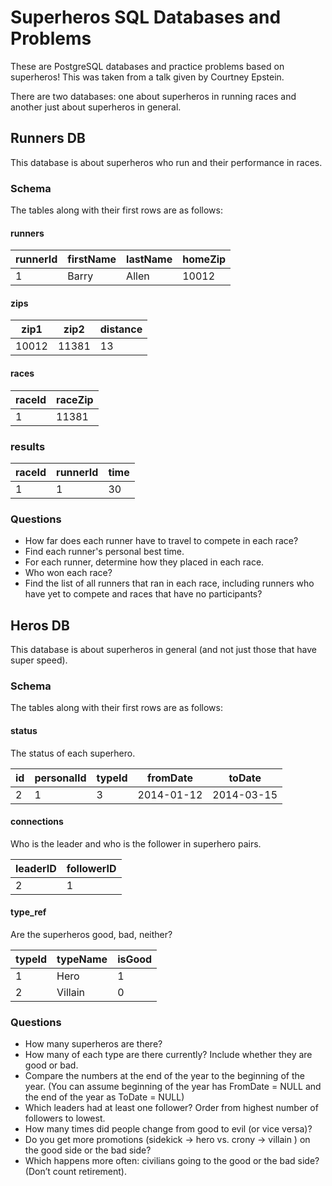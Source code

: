 # Superheros SQL Databases and Problems

These are PostgreSQL databases and practice problems based on
superheros! This was taken from a talk given by Courtney Epstein.

There are two databases: one about superheros in running races and
another just about superheros in general.

## Runners DB

This database is about superheros who run and their performance in races.

### Schema

The tables along with their first rows are as follows:

#### runners

| runnerId | firstName | lastName | homeZip |
| -------- | --------- | -------- | ------- |
|     1    |   Barry   |   Allen  |  10012  |

#### zips

| zip1  | zip2  | distance |
| ----- | ----- | -------- |
| 10012 | 11381 |    13    |

#### races

| raceId | raceZip |
| ------ | ------- |
|   1    |  11381  |

### results

| raceId | runnerId | time |
| ------ | -------- | ---- |
|   1    |     1    |  30  |

### Questions

- How far does each runner have to travel to compete in each race?
- Find each runner's personal best time.
- For each runner, determine how they placed in each race.
- Who won each race?
- Find the list of all runners that ran in each race, including runners
  who have yet to compete and races that have no participants?

## Heros DB

This database is about superheros in general (and not just those that have super speed).

### Schema

The tables along with their first rows are as follows:

#### status

The status of each superhero.

| id | personalId | typeId | fromDate | toDate |
| -------- | --------- | -------- | ------- | ------- |
| 2 | 1 | 3 | 2014-01-12 | 2014-03-15 |

#### connections

Who is the leader and who is the follower in superhero pairs.

| leaderID  | followerID |
| ----- | ----- |
| 2 | 1 |

#### type_ref

Are the superheros good, bad, neither?

| typeId | typeName | isGood |
| ------ | ------- | ------- |
|   1    |  Hero  | 1 |
|   2    |  Villain  | 0 |

### Questions

- How many superheros are there?
- How many of each type are there currently? Include whether they are
  good or bad.
- Compare the numbers at the end of the year to the beginning of the
  year. (You can assume beginning of the year has FromDate = NULL and
  the end of the year as ToDate = NULL)
- Which leaders had at least one follower? Order from highest number of followers to lowest.
- How many times did people change from good to evil (or vice versa)?
- Do you get more promotions (sidekick -> hero vs. crony -> villain ) on the good side or the bad side?
- Which happens more often: civilians going to the good or the bad side? (Don’t count retirement).
